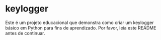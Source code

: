 # keylogger
Este é um projeto educacional que demonstra como criar um keylogger básico em Python para fins de aprendizado. Por favor, leia este README antes de continuar.
